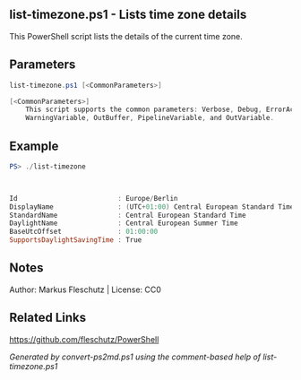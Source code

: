 ## list-timezone.ps1 - Lists time zone details

This PowerShell script lists the details of the current time zone.

## Parameters
```powershell
list-timezone.ps1 [<CommonParameters>]

[<CommonParameters>]
    This script supports the common parameters: Verbose, Debug, ErrorAction, ErrorVariable, WarningAction, 
    WarningVariable, OutBuffer, PipelineVariable, and OutVariable.
```

## Example
```powershell
PS> ./list-timezone



Id                         : Europe/Berlin
DisplayName                : (UTC+01:00) Central European Standard Time
StandardName               : Central European Standard Time
DaylightName               : Central European Summer Time
BaseUtcOffset              : 01:00:00
SupportsDaylightSavingTime : True

```

## Notes
Author: Markus Fleschutz | License: CC0

## Related Links
https://github.com/fleschutz/PowerShell

*Generated by convert-ps2md.ps1 using the comment-based help of list-timezone.ps1*
